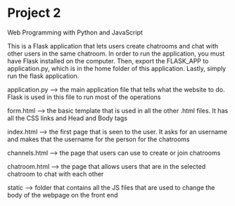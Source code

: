 # Project 2

Web Programming with Python and JavaScript

This is a Flask application that lets users create chatrooms and chat with other users in the same chatroom. In order to run the application, you must have Flask installed on the computer. Then, export the FLASK_APP to application.py, which is in the home folder of this application. Lastly, simply run the flask application. 



application.py --> the main application file that tells what the website to do. Flask is used in this file to run most of the operations

form.html --> the basic template that is used in all the other .html files. It has all the CSS links and Head and Body tags

index.html --> the first page that is seen to the user. It asks for an username and makes that the username for the person for the chatrooms

channels.html --> the page that users can use to create or join chatrooms

chatroom.html --> the page that allows users that are in the selected chatroom to chat with each other

static --> folder that contains all the JS files that are used to change the body of the webpage on the front end